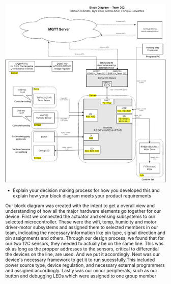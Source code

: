 ![](blockdiagramteam302V2.drawio.png)

- Explain your decision making process for how you developed this and explain how your block diagram meets your product requirements

Our block diagram was created with the intent to get a overall view and understanding of how all the major hardware elements go together for our device. First we connected the actuator and sensing subsystems to our selected microcontroller. These were the wifi, temp, humidity  and motor driver-motor subsystems and assigned them to selected members in our team, indicating the necessary information like pin type, signal direction and pin assignments and others. Through our design process, we found that for our two 12C sensors, they needed to actually be on the same line. This was ok as long as the propper addresses to the sensors, critical to differential the devices on the line, are used. And we put it accordingly. Next was our device's necessary framework to get it to run sucessfully.This included power source type, device regulation, and necessary external programmers and assigned accordingly. Lastly was our minor peripherals, such as our button and debugging LEDs which were assigned to one group member  
